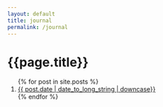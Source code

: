 ```yaml
---
layout: default
title: journal
permalink: /journal
---
```

# {{page.title}}
<ol>
  {% for post in site.posts %}
    <li>
      <a href="{{ post.url }}">{{ post.date | date_to_long_string | downcase}}</a>
    </li>
  {% endfor %}
</ol>

